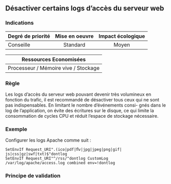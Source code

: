 ## Désactiver certains logs d’accès du serveur web
### Indications
| Degré de priorité |      Mise en oeuvre       |  Impact écologique    | 
|-------------------|:-------------------------:|:---------------------:|
| Conseille         |  Standard                 |    Moyen              | 


|Ressources Economisées                                      |
|:----------------------------------------------------------:|
|  Processeur / Mémoire vive / Stockage  |

### Règle
Les logs d’accès du serveur web pouvant devenir très volumineux en fonction du trafic, il est recommandé de désactiver tous ceux qui ne sont pas indispensables. En limitant le nombre d’événements consi- gnés dans le log de l’application, on évite des écritures sur le disque, ce qui limite la consommation de cycles CPU et réduit l’espace de stockage nécessaire.

### Exemple
Configurer les logs Apache comme suit :
```apacheconf
SetEnvIf Request_URI".(ico|pdf|ﬂv|jpg|jpeg|png|gif| js|css|gz|swf|txt)$"dontlog
SetEnvIf Request_URI"^/rss/"dontlog CustomLog /var/log/apache/access.log combined env=!dontlog
```
### Principe de validation
